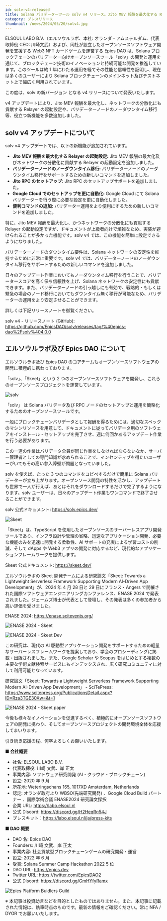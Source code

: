 ```yaml
---
id: solv-v4-released
title: Solana バリデーターツール solv v4 リリース。Jito MEV 報酬を最大化する Relayer やノーダウンタイム移行等、新機能を多数追加
category: プレスリリース
thumbnail: /news/2024/05/20/solv4.jpg
---
```


ELSOUL LABO B.V.（エルソウルラボ、本社: オランダ・アムステルダム、代表取締役
CEO: 川崎文武）および、同社が設立したオープンソースソフトウェア開発を支援する
Web3 NFT カードゲームを運営する Epics DAO は、Solana
ブロックチェーンのバリデーター向けオープンソースツール「solv」の開発と運用を通じて、ブロックチェーン技術のイノベーションと持続可能な開発を推進しています。このツールは約
1 年にわたる運用を経てその性能と信頼性を証明し、現在は多くのユーザーにより
Solana
ブロックチェーンのメインネット及びテストネット上で幅広く利用されています。

この度は、solv の新バージョン となる v4 リリースについて発表いたします。

v4 アップデートにより、Jito MEV 報酬を最大化し、ネットワークの分散化にも貢献する
Relayer
の起動設定や、バリデーターノードのノーダウンタイム移行等、役立つ新機能を多数追加しました。

## solv v4 アップデートについて

solv v4 アップデートでは、以下の新機能が追加されています。

- **Jito MEV 報酬を最大化する Relayer の起動設定:** Jito MEV
  報酬の最大化及びネットワークの分散化に貢献する Relayer
  の起動設定を追加しました。
- **バリデーターノードのノーダウンタイム移行:**
  バリデーターノードのノーダウンタイム移行をサポートするための新しいコマンドを追加しました。
- **Jito RPC のセットアップ:** Jito RPC のセットアップサポートを追加しました。
- **Google Cloud でのセットアップを更に自動化:** Google Cloud にて Solana
  バリデーターを行う際に必要な設定を更に自動化しました。
- **便利コマンドの追加:**
  バリデーター運用をより便利にするための新しいコマンドを追加しました。

特に、Jito MEV 報酬を最大化し、かつネットワークの分散化にも貢献する Relayer
の起動設定ですが、ドキュメントが上級者向けで煩雑なため、実装が避けられることが多かった機能です。solv
v4 では、この機能を簡単に設定できるようになりました。

バリデーターノードのダウンタイム要件は、Solana
ネットワークの安定性を維持するために非常に重要です。solv v4
では、バリデーターノードのノーダウンタイム移行をサポートするための新しいコマンドを追加しました。

日々のアップデート作業においてもノーダウンタイム移行を行うことで、バリデータースコアを高く保ち信頼性を上げ、Solana
ネットワークの安定性にも貢献できます。また、バリデーターノードの引っ越しにも有効で、戦略的・もしくは緊急の場合のノード移行においてもダウンタイム無く移行が可能なため、バリデーターの運用をより安定させることができます。

詳しくは下記リリースノートを御覧ください。

solv v4 - リリースノート (GitHub):
https://github.com/EpicsDAO/solv/releases/tag/%40epics-dao%2Fsolv%404.0.0

## エルソウルラボ及び Epics DAO について

エルソウルラボ及び Epics DAO
のコアチームもオープンソースソフトウェアの開発に積極的に携わっております。

「solv」、「Skeet」という 2
つのオープンソースソフトウェアを開発し、これらのオープンソースプロジェクトを運営しています。

![solv](/news/2024/03/12/solvJA.jpg)

「solv」 は Solana バリデータ及び RPC
ノードのセットアップと運用を簡略化するためのオープンソースツールです。

一般にブロックチェーンバリデータとして報酬を得るためには、適切なスペックのマシンリソースを用意して、ドキュメントに従ってバリデータ用のソフトウェアをインストール・セットアップを完了させ、週に何回かあるアップデート作業を行う必要があります。

この一連の作業はバリデータ全員が同じ作業をしなければならないなか、サーバー管理者としての専門知識が求められることで、インセンティブを得たいユーザーがいてもその高い参入障壁が問題となっていました。

solv を使えば、たった 3 つのコマンドをコピペするだけで簡単に Solana
バリデーターが立ち上がります。オープンソース開発の特性を活かし、アップデートも世界で一人が行えば、あとはそれをダウンロードするだけで完了するようになります。solv
ユーザーは、日々のアップデート作業もワンコマンドで終了させることができます。

solv 公式ドキュメント: https://solv.epics.dev/

![Skeet](/news/2024/03/12/SkeetV2JA.jpg)

「Skeet」は、TypeScript
を使用したオープンソースのサーバーレスアプリ開発ツールであり、インフラ設計や管理の省略、迅速なアプリケーション開発、必要な機能のみを迅速に開発する柔軟性、AI
サポートの充実による学習コストの削減、そして dApps や Web3
アプリの開発に対応するなど、現代的なアプリケーションフレームワークを提供します。

Skeet 公式ドキュメント: https://skeet.dev/

エルソウルラボの Skeet 開発チームによる研究論文「Skeet: Towards a Lightweight
Serverless Framework Supporting Modern AI-Driven App Development」が、2024 年 4
月 28 日と 29 日にフランス・Angers
で開催された国際ソフトウェアエンジニアリングカンファレンス、ENASE 2024
で発表されました。ジェームズ博士が代表として登壇し、その発表は多くの参加者から高い評価を受けました。

ENASE 2024: https://enase.scitevents.org/

![ENASE 2024 - Skeet](/news/2024/05/10/SkeetENASE2024ResearchPaperPublished.jpg)

![ENASE 2024 - Skeet Dev](/news/2024/05/02/ENASEelsoulTeam.jpg)

この研究は、現代の AI
駆動型アプリケーション開発をサポートするための軽量なサーバーレスフレームワークを提案しており、学会のプロシーディングに掲載・出版されました。また、Google
Scholar や Scopus
をはじめとする複数の主要な学術文献検索サービスにもインデックスされ、広く研究コミュニティに対して利用可能となっています。

研究論文「Skeet: Towards a Lightweight Serverless Framework Supporting Modern
AI-Driven App Development」 - SciTePress:
https://www.scitepress.org/PublicationsDetail.aspx?ID=Rza3TGE30Xw=&t=1

![ENASE 2024 - Skeet paper](/news/2024/04/24/ENASE2024AfterTheConference.jpg)

今後も様々なイノベーションを促進するべく、積極的にオープンソースソフトウェアの開発に携わり、そしてオープンソースプロジェクトの開発環境全体を応援してまいります。

引き続き応援の程、何卒よろしくお願いいたします。

**■ 会社概要**

- 社名: ELSOUL LABO B.V.
- 代表取締役: 川崎 文武、岸 正太
- 事業内容: ソフトウェア研究開発 (AI・クラウド・ブロックチェーン)
- 設立: 2020 年 9 月
- 所在地: Weteringschans 165, 1017XD Amsterdam, Netherlands
- 認定: オランダ政府より WBSO(先端研究開発) 、Google Cloud Build パートナー
  、国際学術会議 ENASE2024 研究論文採択
- 企業 URL: https://labo.elsoul.nl
- 公式 Discord: https://discord.gg/H2HeqRq54J
- プレスキット：https://labo.elsoul.nl/ja/press-kits

**■ DAO 概要**

- DAO 名: Epics DAO
- Founders: 川崎 文武、岸 正太
- 事業内容: 社会貢献型ブロックチェーンゲームの研究開発・運営
- 設立: 2022 年 6 月
- 受賞: Solana Summer Camp Hackathon 2022 5 位
- DAO URL: https://epics.dev
- Twitter URL: https://twitter.com/EpicsDAO2
- 公式 Discord: https://discord.gg/GmHYfyRamx

![Epics Platform Buidlers Guild](/news/2024/04/19/AboutOpenSourceProblemJA.jpg)

※
本記事は投資助言などを目的としたものではありません。また、本記事に記載された情報は、執筆時点のものです。最新の情報をご確認ください。常に
NFA / DYOR でお願いいたします。
